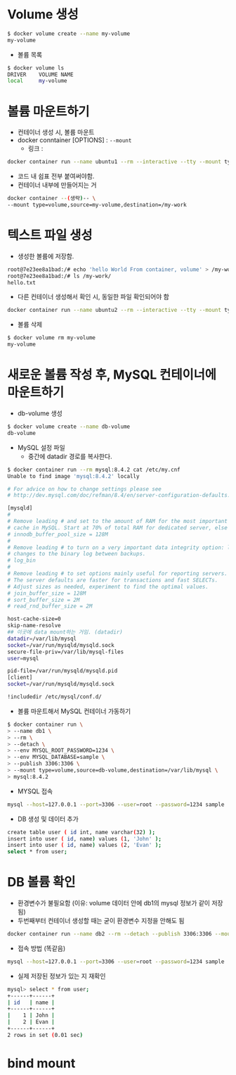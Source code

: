 # Volume 생성

```bash
$ docker volume create --name my-volume
my-volume
```

- 볼륨 목록
```bash
$ docker volume ls
DRIVER    VOLUME NAME
local     my-volume
```

# 볼륨 마운트하기
- 컨테이너 생성 시, 볼륨 마운트
- docker conntainer [OPTIONS] : `--mount`
    + 링크 :
```bash
docker container run --name ubuntu1 --rm --interactive --tty --mount type=volume,source=my-volume,destination=/my-work ubuntu:24.04
```

- 코드 내 쉽표 전부 붙여써야함.
- 컨테이너 내부에 만들어지는 거
```bash
docker container --(생략)-- \
--mount type=volume,source=my-volume,destination=/my-work
```

# 텍스트 파일 생성
- 생성한 볼륨에 저장함.
```bash
root@7e23ee8a1bad:/# echo 'hello World From container, volume' > /my-work/hello.txt
root@7e23ee8a1bad:/# ls /my-work/
hello.txt
```

- 다른 컨테이너 생성해서 확인 시, 동일한 파일 확인되어야 함
```bash
docker container run --name ubuntu2 --rm --interactive --tty --mount type=volume,source=my-volume,destination=/my-work ubuntu:24.04
```

- 볼륨 삭제
```bash
$ docker volume rm my-volume 
my-volume
```

# 새로운 볼륨 작성 후, MySQL 컨테이너에 마운트하기
- db-volume 생성
```bash
$ docker volume create --name db-volume 
db-volume
```

- MySQL 설정 파일
    + 중간에 datadir 경로를 복사한다.
```bash
$ docker container run --rm mysql:8.4.2 cat /etc/my.cnf
Unable to find image 'mysql:8.4.2' locally

# For advice on how to change settings please see
# http://dev.mysql.com/doc/refman/8.4/en/server-configuration-defaults.html

[mysqld]
#
# Remove leading # and set to the amount of RAM for the most important data
# cache in MySQL. Start at 70% of total RAM for dedicated server, else 10%.
# innodb_buffer_pool_size = 128M
#
# Remove leading # to turn on a very important data integrity option: logging
# changes to the binary log between backups.
# log_bin
#
# Remove leading # to set options mainly useful for reporting servers.
# The server defaults are faster for transactions and fast SELECTs.
# Adjust sizes as needed, experiment to find the optimal values.
# join_buffer_size = 128M
# sort_buffer_size = 2M
# read_rnd_buffer_size = 2M

host-cache-size=0
skip-name-resolve
## 이곳에 data mount하는 거임. (datadir)
datadir=/var/lib/mysql
socket=/var/run/mysqld/mysqld.sock
secure-file-priv=/var/lib/mysql-files
user=mysql

pid-file=/var/run/mysqld/mysqld.pid
[client]
socket=/var/run/mysqld/mysqld.sock

!includedir /etc/mysql/conf.d/
```

- 볼륨 마운트해서 MySQL 컨테이너 가동하기
```bash
$ docker container run \
> --name db1 \
> --rm \
> --detach \
> --env MYSQL_ROOT_PASSWORD=1234 \
> --env MYSQL_DATABASE=sample \
> --publish 3306:3306 \
> --mount type=volume,source=db-volume,destination=/var/lib/mysql \
> mysql:8.4.2
```

- MYSQL 접속
```bash
mysql --host=127.0.0.1 --port=3306 --user=root --password=1234 sample
```

- DB 생성 및 데이터 추가
```bash
create table user ( id int, name varchar(32) );
insert into user ( id, name) values (1, 'John' );
insert into user ( id, name) values (2, 'Evan' );
select * from user;
```

# DB 볼륨 확인
- 환경변수가 불필요함 (이유: volume 데이터 안에 db1의 mysql 정보가 같이 저장됨)
- 두번째부터 컨테이너 생성할 때는 굳이 환경변수 지정을 안해도 됨
```bash
docker container run --name db2 --rm --detach --publish 3306:3306 --mount type=volume,source=db-volume,destination=/var/lib/mysql mysql:8.4.2
```
- 접속 방법 (똑같음)
```bash
mysql --host=127.0.0.1 --port=3306 --user=root --password=1234 sample
```

- 실제 저장된 정보가 있는 지 재확인
```bash
mysql> select * from user;
+------+------+
| id   | name |
+------+------+
|    1 | John |
|    2 | Evan |
+------+------+
2 rows in set (0.01 sec)
```

# bind mount
